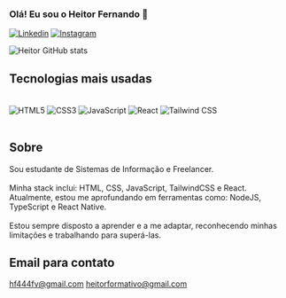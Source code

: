 ### Olá! Eu sou o Heitor Fernando 👋

[![Linkedin](https://img.shields.io/badge/LinkedIn-0077B5?style=for-the-badge&logo=linkedin&logoColor=white)](https://www.linkedin.com/in/heitor-fernando-831bab2b7/)
[![Instagram](https://img.shields.io/badge/Instagram-E4405F?style=for-the-badge&logo=instagram&logoColor=white)](https://www.instagram.com/heitorffv/)

![Heitor GitHub stats](https://github-readme-stats.vercel.app/api?username=heitorfernandofv&show_icons=true&theme=dracula)

## Tecnologias mais usadas

<div style='display: inline_block'><br/>
    <img  align='center' alt='HTML5' src='https://img.shields.io/badge/HTML5-E34F26?style=for-the-badge&logo=html5&logoColor=white'>
    <img  align='center' alt='CSS3' src='https://img.shields.io/badge/CSS3-1572B6?style=for-the-badge&logo=css3&logoColor=white'>
    <img  align='center' alt='JavaScript' src='https://img.shields.io/badge/JavaScript-F7DF1E?style=for-the-badge&logo=javascript&logoColor=black'>
    <img  align='center' alt='React' src='https://img.shields.io/badge/React-20232A?style=for-the-badge&logo=react&logoColor=61DAFB'>
    <img  align='center' alt='Tailwind CSS' src='https://img.shields.io/badge/Tailwind_CSS-38B2AC?style=for-the-badge&logo=tailwind-css&logoColor=white'>
</div><br/>

## Sobre
Sou estudante de Sistemas de Informação e Freelancer.<br/><br>
Minha stack inclui: HTML, CSS, JavaScript, TailwindCSS e React. Atualmente, estou me aprofundando em ferramentas como: NodeJS, TypeScript e React Native.<br/><br>Estou sempre disposto a aprender e a me adaptar, reconhecendo minhas limitações e trabalhando para superá-las.

## Email para contato
hf444fv@gmail.com
heitorformativo@gmail.com
